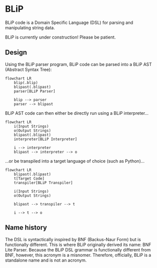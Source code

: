 # BLiP

BLiP code is a Domain Specific Language (DSL) for parsing and manipulating string data.

BLiP is currently under construction! Please be patient.

## Design

Using the BLiP parser program, BLiP code can be parsed into a BLiP AST (Abstract Syntax Tree):

```mermaid
flowchart LR
    blip(.blip)
    blipast(.blipast)
    parser[BLiP Parser]

    blip --> parser
    parser --> blipast
```

BLiP AST code can then either be directly run using a BLiP interpreter...

```mermaid
flowchart LR
    i(Input Strings)
    o(Output Strings)
    blipast(.blipast)
    interpreter[BLiP Interpreter]

    i --> interpreter
    blipast --> interpreter --> o
```

...or be transpiled into a target language of choice (such as Python)...

```mermaid
flowchart LR
    blipast(.blipast)
    t[Target Code]
    transpiler[BLiP Transpiler]

    i(Input Strings)
    o(Output Strings)

    blipast --> transpiler --> t

    i --> t --> o
```

## Name history

The DSL is syntactically inspired by BNF (Backus-Naur Form) but is functionally different.
This is where BLiP originally derived its name: BNF Lite Parser.
Because the BLiP DSL grammar is functionally different from BNF, however, this acronym is a misnomer.
Therefore, officially, BLiP is a standalone name and is not an acronym.
